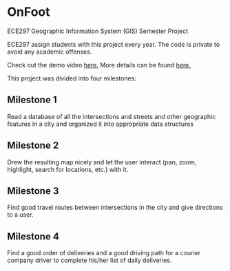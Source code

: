 # OnFoot
ECE297 Geographic Information System (GIS) Semester Project

ECE297 assign students with this project every year. The code is private to avoid any academic offenses.

Check out the demo video [here.](https://canlasla.github.io/personal-website/gis)
More details can be found [here.](https://canlasla.github.io/personal-website/projects)

This project was divided into four milestones:

## Milestone 1 
Read a database of all the intersections and streets and other geographic features in a city and organized it into appropriate data structures 

## Milestone 2
Drew the resulting map nicely and let the user interact (pan, zoom, highlight, search for locations, etc.) with it.

## Milestone 3
Find good travel routes between intersections in the city and give directions to a user. 

## Milestone 4
Find a good order of deliveries and a good driving path for a courier company driver to complete his/her list of daily deliveries. 
